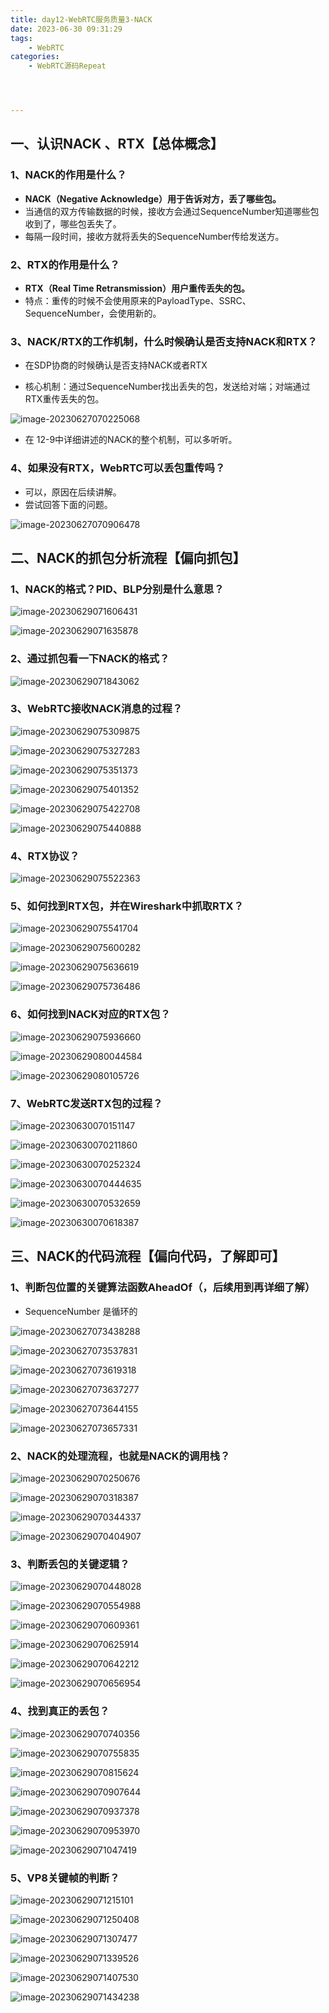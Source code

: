 ```yaml
---
title: day12-WebRTC服务质量3-NACK
date: 2023-06-30 09:31:29
tags: 
	- WebRTC
categories: 
	- WebRTC源码Repeat




---
```




## 一、认识NACK 、RTX【总体概念】

### 1、NACK的作用是什么？

- **NACK（Negative Acknowledge）用于告诉对方，丢了哪些包。**
- 当通信的双方传输数据的时候，接收方会通过SequenceNumber知道哪些包收到了，哪些包丢失了。
- 每隔一段时间，接收方就将丢失的SequenceNumber传给发送方。

### 2、RTX的作用是什么？

- **RTX（Real Time Retransmission）用户重传丢失的包。**
- 特点：重传的时候不会使用原来的PayloadType、SSRC、SequenceNumber，会使用新的。



### 3、NACK/RTX的工作机制，什么时候确认是否支持NACK和RTX？

- 在SDP协商的时候确认是否支持NACK或者RTX

- 核心机制：通过SequenceNumber找出丢失的包，发送给对端；对端通过RTX重传丢失的包。

![image-20230627070225068](day12-WebRTC服务质量3-NACK/image-20230627070225068.png)





- 在 12-9中详细讲述的NACK的整个机制，可以多听听。



### 4、如果没有RTX，WebRTC可以丢包重传吗？

- 可以，原因在后续讲解。
- 尝试回答下面的问题。



![image-20230627070906478](day12-WebRTC服务质量3-NACK/image-20230627070906478.png)

## 二、NACK的抓包分析流程【偏向抓包】

### 1、NACK的格式？PID、BLP分别是什么意思？

![image-20230629071606431](day12-WebRTC服务质量3-NACK/image-20230629071606431.png)

![image-20230629071635878](day12-WebRTC服务质量3-NACK/image-20230629071635878.png)



### 2、通过抓包看一下NACK的格式？

 ![image-20230629071843062](day12-WebRTC服务质量3-NACK/image-20230629071843062.png)



### 3、WebRTC接收NACK消息的过程？

![image-20230629075309875](day12-WebRTC服务质量3-NACK/image-20230629075309875.png)



![image-20230629075327283](day12-WebRTC服务质量3-NACK/image-20230629075327283.png)

![image-20230629075351373](day12-WebRTC服务质量3-NACK/image-20230629075351373.png)



![image-20230629075401352](day12-WebRTC服务质量3-NACK/image-20230629075401352.png)

![image-20230629075422708](day12-WebRTC服务质量3-NACK/image-20230629075422708.png)



![image-20230629075440888](day12-WebRTC服务质量3-NACK/image-20230629075440888.png)

### 4、RTX协议？

![image-20230629075522363](day12-WebRTC服务质量3-NACK/image-20230629075522363.png)





### 5、如何找到RTX包，并在Wireshark中抓取RTX？

![image-20230629075541704](day12-WebRTC服务质量3-NACK/image-20230629075541704.png)

![image-20230629075600282](day12-WebRTC服务质量3-NACK/image-20230629075600282.png)

![image-20230629075636619](day12-WebRTC服务质量3-NACK/image-20230629075636619.png)





![image-20230629075736486](day12-WebRTC服务质量3-NACK/image-20230629075736486.png)



### 6、如何找到NACK对应的RTX包？

![image-20230629075936660](day12-WebRTC服务质量3-NACK/image-20230629075936660.png)





![image-20230629080044584](day12-WebRTC服务质量3-NACK/image-20230629080044584.png)



![image-20230629080105726](day12-WebRTC服务质量3-NACK/image-20230629080105726.png)



### 7、WebRTC发送RTX包的过程？

![image-20230630070151147](day12-WebRTC服务质量3-NACK/image-20230630070151147.png)

![image-20230630070211860](day12-WebRTC服务质量3-NACK/image-20230630070211860.png)



![image-20230630070252324](day12-WebRTC服务质量3-NACK/image-20230630070252324.png)



![image-20230630070444635](day12-WebRTC服务质量3-NACK/image-20230630070444635.png)

![image-20230630070532659](day12-WebRTC服务质量3-NACK/image-20230630070532659.png)

![image-20230630070618387](day12-WebRTC服务质量3-NACK/image-20230630070618387.png)





## 三、NACK的代码流程【偏向代码，了解即可】

### 1、判断包位置的关键算法函数AheadOf（，后续用到再详细了解）

- SequenceNumber 是循环的

![image-20230627073438288](day12-WebRTC服务质量3-NACK/image-20230627073438288.png)

![image-20230627073537831](day12-WebRTC服务质量3-NACK/image-20230627073537831.png)

![image-20230627073619318](day12-WebRTC服务质量3-NACK/image-20230627073619318.png)

![image-20230627073637277](day12-WebRTC服务质量3-NACK/image-20230627073637277.png)

![image-20230627073644155](day12-WebRTC服务质量3-NACK/image-20230627073644155.png)

![image-20230627073657331](day12-WebRTC服务质量3-NACK/image-20230627073657331.png)

### 2、NACK的处理流程，也就是NACK的调用栈？



![image-20230629070250676](day12-WebRTC服务质量3-NACK/image-20230629070250676.png)

![image-20230629070318387](day12-WebRTC服务质量3-NACK/image-20230629070318387.png)

![image-20230629070344337](day12-WebRTC服务质量3-NACK/image-20230629070344337.png)

![image-20230629070404907](day12-WebRTC服务质量3-NACK/image-20230629070404907.png)

### 3、判断丢包的关键逻辑？

![image-20230629070448028](day12-WebRTC服务质量3-NACK/image-20230629070448028.png)

![image-20230629070554988](day12-WebRTC服务质量3-NACK/image-20230629070554988.png)

![image-20230629070609361](day12-WebRTC服务质量3-NACK/image-20230629070609361.png)

![image-20230629070625914](day12-WebRTC服务质量3-NACK/image-20230629070625914.png)

![image-20230629070642212](day12-WebRTC服务质量3-NACK/image-20230629070642212.png)



![image-20230629070656954](day12-WebRTC服务质量3-NACK/image-20230629070656954.png)

### 4、找到真正的丢包？

![image-20230629070740356](day12-WebRTC服务质量3-NACK/image-20230629070740356.png)

![image-20230629070755835](day12-WebRTC服务质量3-NACK/image-20230629070755835.png)

![image-20230629070815624](day12-WebRTC服务质量3-NACK/image-20230629070815624.png)

![image-20230629070907644](day12-WebRTC服务质量3-NACK/image-20230629070907644.png)

![image-20230629070937378](day12-WebRTC服务质量3-NACK/image-20230629070937378.png)



![image-20230629070953970](day12-WebRTC服务质量3-NACK/image-20230629070953970.png)



![image-20230629071047419](day12-WebRTC服务质量3-NACK/image-20230629071047419.png)



### 5、VP8关键帧的判断？

![image-20230629071215101](day12-WebRTC服务质量3-NACK/image-20230629071215101.png)



![image-20230629071250408](day12-WebRTC服务质量3-NACK/image-20230629071250408-7993974.png)

![image-20230629071307477](day12-WebRTC服务质量3-NACK/image-20230629071307477.png)





![image-20230629071339526](day12-WebRTC服务质量3-NACK/image-20230629071339526.png)





![image-20230629071407530](day12-WebRTC服务质量3-NACK/image-20230629071407530.png)



![image-20230629071434238](day12-WebRTC服务质量3-NACK/image-20230629071434238.png)

